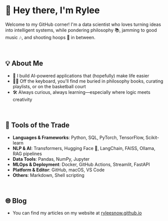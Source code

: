 # 👋 Hey there, I'm Rylee

Welcome to my GitHub corner!
I'm a data scientist who loves turning ideas into intelligent systems, while pondering philosophy 📚, jamming to good music 🎶, and shooting hoops 🏀 in between.

&nbsp;

## 💡 About Me

* 🤖 I build AI-powered applications that (hopefully) make life easier
* 🧘‍♂️ Off the keyboard, you'll find me buried in philosophy books, curating playlists, or on the basketball court
* 🛠️ Always curious, always learning—especially where logic meets creativity

&nbsp;

## 🧰 Tools of the Trade

* **Languages & Frameworks**: Python, SQL, PyTorch, TensorFlow, Scikit-learn
* **NLP & AI**: Transformers, Hugging Face 🤗, LangChain, FAISS, Ollama, RAG pipelines
* **Data Tools**: Pandas, NumPy, Jupyter
* **MLOps & Deployment**: Docker, GitHub Actions, Streamlit, FastAPI
* **Platform & Editor**: GitHub, macOS, VS Code
* **Others**: Markdown, Shell scripting

&nbsp;

## 🌐 Blog

* You can find my articles on my website at [ryleesnow.github.io](https://ryleesnow.github.io/) 

